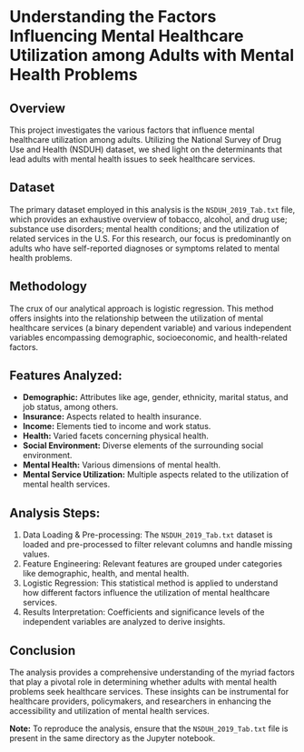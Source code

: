 
# Understanding the Factors Influencing Mental Healthcare Utilization among Adults with Mental Health Problems

## Overview
This project investigates the various factors that influence mental healthcare utilization among adults. Utilizing the National Survey of Drug Use and Health (NSDUH) dataset, we shed light on the determinants that lead adults with mental health issues to seek healthcare services.

## Dataset
The primary dataset employed in this analysis is the `NSDUH_2019_Tab.txt` file, which provides an exhaustive overview of tobacco, alcohol, and drug use; substance use disorders; mental health conditions; and the utilization of related services in the U.S. For this research, our focus is predominantly on adults who have self-reported diagnoses or symptoms related to mental health problems.

## Methodology
The crux of our analytical approach is logistic regression. This method offers insights into the relationship between the utilization of mental healthcare services (a binary dependent variable) and various independent variables encompassing demographic, socioeconomic, and health-related factors.

## Features Analyzed:
- **Demographic:** Attributes like age, gender, ethnicity, marital status, and job status, among others.
- **Insurance:** Aspects related to health insurance.
- **Income:** Elements tied to income and work status.
- **Health:** Varied facets concerning physical health.
- **Social Environment:** Diverse elements of the surrounding social environment.
- **Mental Health:** Various dimensions of mental health.
- **Mental Service Utilization:** Multiple aspects related to the utilization of mental health services.

## Analysis Steps:
1. Data Loading & Pre-processing: The `NSDUH_2019_Tab.txt` dataset is loaded and pre-processed to filter relevant columns and handle missing values.
2. Feature Engineering: Relevant features are grouped under categories like demographic, health, and mental health.
3. Logistic Regression: This statistical method is applied to understand how different factors influence the utilization of mental healthcare services.
4. Results Interpretation: Coefficients and significance levels of the independent variables are analyzed to derive insights.

## Conclusion
The analysis provides a comprehensive understanding of the myriad factors that play a pivotal role in determining whether adults with mental health problems seek healthcare services. These insights can be instrumental for healthcare providers, policymakers, and researchers in enhancing the accessibility and utilization of mental health services.

**Note:** To reproduce the analysis, ensure that the `NSDUH_2019_Tab.txt` file is present in the same directory as the Jupyter notebook.

